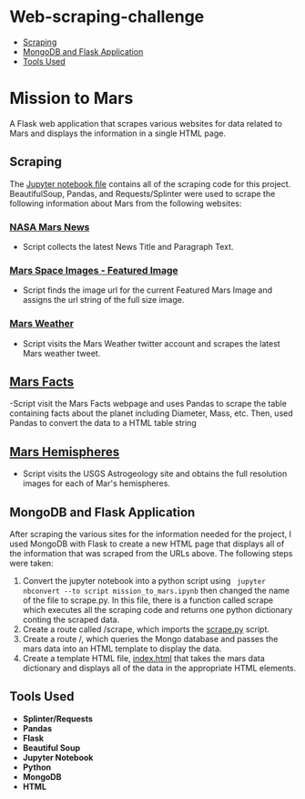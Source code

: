 # Web-scraping-challenge
- [Scraping](https://github.com/sahobitayo/web-scraping-challenge#scraping)
- [MongoDB and Flask Application](https://github.com/sahobitayo/web-scraping-challenge#mongodb-and-flask-application)
- [Tools Used](https://github.com/sahobitayo/web-scraping-challenge#tools-used)


# Mission to Mars
A Flask web application that scrapes various websites for data related to Mars and displays the information in a single HTML page.


## Scraping
The [Jupyter notebook file](https://github.com/sahobitayo/web-scraping-challenge/blob/master/Missions_to_Mars/mission_to_mars.ipynb) contains all of the scraping code for this project. BeautifulSoup, Pandas, and Requests/Splinter were used to scrape the following information about Mars from the following websites:

### [NASA Mars News](https://mars.nasa.gov/news/?page=0&per_page=40&order=publish_date+desc%2Ccreated_at+desc&search=&category=19%2C165%2C184%2C204&blank_scope=Latest)
- Script collects the latest News Title and Paragraph Text.

### [Mars Space Images - Featured Image](https://www.jpl.nasa.gov/spaceimages/?search=&category=Mars)
- Script finds the image url for the current Featured Mars Image and assigns the url string of the full size image.

### [Mars Weather](https://twitter.com/marswxreport?lang=en)
- Script visits the Mars Weather twitter account and scrapes the latest Mars weather tweet.

## [Mars Facts](https://space-facts.com/mars/)
-Script visit the Mars Facts webpage and uses Pandas to scrape the table containing facts about the planet including Diameter, Mass, etc. Then, used Pandas to convert the data to a HTML table string

## [Mars Hemispheres](https://astrogeology.usgs.gov/search/results?q=hemisphere+enhanced&k1=target&v1=Mars)
- Script visits the USGS Astrogeology site and obtains the full resolution images for each of Mar's hemispheres.


## MongoDB and Flask Application
After scraping the various sites for the information needed for the project, I used MongoDB with Flask  to create a new HTML page that displays all of the information that was scraped from the URLs above. The following steps were taken:

1. Convert the jupyter notebook into a python script using ``` jupyter nbconvert --to script mission_to_mars.ipynb``` then changed the name of the file to scrape.py. In this file, there is a function called scrape which executes all the scraping code and returns one python dictionary conting the scraped data.
2. Create a route called /scrape, which imports the [scrape.py](https://github.com/sahobitayo/web-scraping-challenge/blob/master/Missions_to_Mars/scrape_mars.py) script.
3. Create a route /, which queries the Mongo database and passes the mars data into an HTML template to display the data.
4. Create a template HTML file, [index.html](https://github.com/sahobitayo/web-scraping-challenge/blob/master/Missions_to_Mars/templates/index.html) that takes the mars data dictionary and displays all of the data in the appropriate HTML elements.


## Tools Used
- **Splinter/Requests**
- **Pandas**
- **Flask**
- **Beautiful Soup**
- **Jupyter Notebook**
- **Python**
- **MongoDB**
- **HTML**





